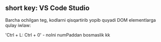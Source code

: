 ## short key: VS Code Studio
Barcha ochilgan teg, kodlarni qisqartirib yopib quyadi DOM elementlarga qulay iwlaw:

'Ctrl + L: Ctrl + 0' - nolni numPaddan bosmaslik kk
